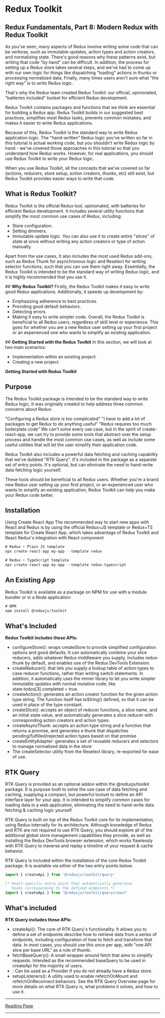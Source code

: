 # **Redux Toolkit**

## **Redux Fundamentals, Part 8: Modern Redux with Redux Toolkit**
As you've seen, many aspects of Redux involve writing some code that can be verbose, such as immutable updates, action types and action creators, and normalizing state. There's good reasons why these patterns exist, but writing that code "by hand" can be difficult. In addition, the process for setting up a Redux store takes several steps, and we've had to come up with our own logic for things like dispatching "loading" actions in thunks or processing normalized data. Finally, many times users aren't sure what "the right way" is to write Redux logic.

That's why the Redux team created Redux Toolkit: our official, opinionated, "batteries included" toolset for efficient Redux development.

Redux Toolkit contains packages and functions that we think are essential for building a Redux app. Redux Toolkit builds in our suggested best practices, simplifies most Redux tasks, prevents common mistakes, and makes it easier to write Redux applications.

Because of this, Redux Toolkit is the standard way to write Redux application logic. The "hand-written" Redux logic you've written so far in this tutorial is actual working code, but you shouldn't write Redux logic by hand - we've covered those approaches in this tutorial so that you understand how Redux works. However, for real applications, you should use Redux Toolkit to write your Redux logic.

When you use Redux Toolkit, all the concepts that we've covered so far (actions, reducers, store setup, action creators, thunks, etc) still exist, but Redux Toolkit provides easier ways to write that code.

## **What is Redux Toolkit?**
Redux Toolkit is the official Redux tool, opinionated, with batteries for efficient Redux development. It includes several utility functions that simplify the most common use cases of Redux, including:  

   -  Store configuration.
   -  Setting dimmers.
   -  Immutable update logic.
You can also use it to create entire "slices" of state at once without writing any action creators or type of action manually. 

Apart from the use cases, It also includes the most used Redux add-ons, such as Redux Thunk for asynchronous logic and Reselect for writing selector functions, such that you can use them right away. Essentially, the Redux Toolkit is intended to be the standard way of writing Redux logic, and it is highly recommended that you use it. 

‍## **Why Redux Toolkit?**
Firstly, the Redux Toolkit makes it easy to write good Redux applications. Additionally, it speeds up development by: 

   -  Emphasizing adherence to best practices.
   -  Providing good default behaviors.
   -  Detecting errors. 
   -  Making it easy to write simpler code. 
Overall, the Redux Toolkit is beneficial to all Redux users, regardless of skill level or experience. This goes for whether you are a new Redux user setting up your first project or an experienced one who wants to simplify an existing application. ‍

‍## **Getting Started with the Redux Toolkit**
In this section, we will look at two main scenarios:  

   -  Implementation within an existing project.
   -  Creating a new project.

**Getting Started with Redux Toolkit**
## **Purpose**

The Redux Toolkit package is intended to be the standard way to write Redux logic. It was originally created to help address three common concerns about Redux:

"Configuring a Redux store is too complicated"
"I have to add a lot of packages to get Redux to do anything useful"
"Redux requires too much boilerplate code"
We can't solve every use case, but in the spirit of create-react-app, we can try to provide some tools that abstract over the setup process and handle the most common use cases, as well as include some useful utilities that will let the user simplify their application code.

Redux Toolkit also includes a powerful data fetching and caching capability that we've dubbed "RTK Query". It's included in the package as a separate set of entry points. It's optional, but can eliminate the need to hand-write data fetching logic yourself.

These tools should be beneficial to all Redux users. Whether you're a brand new Redux user setting up your first project, or an experienced user who wants to simplify an existing application, Redux Toolkit can help you make your Redux code better.

## **Installation**

Using Create React App
The recommended way to start new apps with React and Redux is by using the official Redux+JS template or Redux+TS template for Create React App, which takes advantage of Redux Toolkit and React Redux's integration with React component

```js
# Redux + Plain JS template
npx create-react-app my-app --template redux

# Redux + TypeScript template
npx create-react-app my-app --template redux-typescript
```

## **An Existing App**
Redux Toolkit is available as a package on NPM for use with a module bundler or in a Node application:
```js
# NPM
npm install @reduxjs/toolkit
```

## **What's Included**
**Redux Toolkit includes these APIs:**

   -  configureStore(): wraps createStore to provide simplified configuration options and good defaults. It can automatically combine your slice reducers, adds whatever Redux middleware you supply, includes redux-thunk by default, and enables use of the Redux DevTools Extension.
   -  createReducer(): that lets you supply a lookup table of action types to case reducer functions, rather than writing switch statements. In addition, it automatically uses the immer library to let you write simpler immutable updates with normal mutative code, like state.todos[3].completed = true.
   -  createAction(): generates an action creator function for the given action type string. The function itself has toString() defined, so that it can be used in place of the type constant.
   -  createSlice(): accepts an object of reducer functions, a slice name, and an initial state value, and automatically generates a slice reducer with corresponding action creators and action types.
   -  createAsyncThunk: accepts an action type string and a function that returns a promise, and generates a thunk that dispatches pending/fulfilled/rejected action types based on that promise
   -  createEntityAdapter: generates a set of reusable reducers and selectors to manage normalized data in the store
   -  The createSelector utility from the Reselect library, re-exported for ease of use.

## **RTK Query**
RTK Query is provided as an optional addon within the @reduxjs/toolkit package. It is purpose-built to solve the use case of data fetching and caching, supplying a compact, but powerful toolset to define an API interface layer for your app. It is intended to simplify common cases for loading data in a web application, eliminating the need to hand-write data fetching & caching logic yourself.

RTK Query is built on top of the Redux Toolkit core for its implementation, using Redux internally for its architecture. Although knowledge of Redux and RTK are not required to use RTK Query, you should explore all of the additional global store management capabilities they provide, as well as installing the Redux DevTools browser extension, which works flawlessly with RTK Query to traverse and replay a timeline of your request & cache behavior.

RTK Query is included within the installation of the core Redux Toolkit package. It is available via either of the two entry points below:
```js
import { createApi } from '@reduxjs/toolkit/query'

/* React-specific entry point that automatically generates
   hooks corresponding to the defined endpoints */
import { createApi } from '@reduxjs/toolkit/query/react'
```

## **What's included**
**RTK Query includes these APIs:**

   -  createApi(): The core of RTK Query's functionality. It allows you to define a set of endpoints describe how to retrieve data from a series of endpoints, including configuration of how to fetch and transform that data. In most cases, you should use this once per app, with "one API slice per base URL" as a rule of thumb.
   -  fetchBaseQuery(): A small wrapper around fetch that aims to simplify requests. Intended as the recommended baseQuery to be used in createApi for the majority of users.
   -  <ApiProvider />: Can be used as a Provider if you do not already have a Redux store.
   -  setupListeners(): A utility used to enable refetchOnMount and refetchOnReconnect behaviors.
See the RTK Query Overview page for more details on what RTK Query is, what problems it solves, and how to use it.

---

[Reading Page](./README.md)

---

